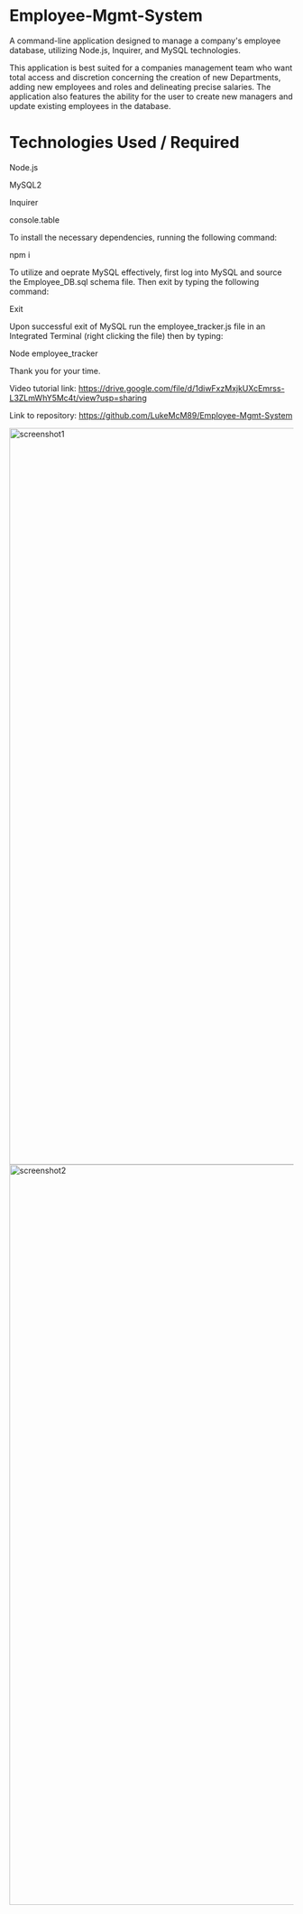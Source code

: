 # Employee-Mgmt-System
A command-line application designed to manage a company's employee database, utilizing Node.js, Inquirer, and MySQL technologies.

This application is best suited for a companies management team who want total access and discretion concerning the creation of new Departments, adding new employees and roles and delineating precise salaries. The application also features the ability for the user to create new managers and update existing employees in the database. 

# Technologies Used / Required

Node.js

MySQL2

Inquirer

console.table

To install the necessary dependencies, running the following command:

npm i

To utilize and oeprate MySQL effectively, first log into MySQL and source the Employee_DB.sql schema file. 
Then exit by typing the following command: 

Exit

Upon successful exit of MySQL run the employee_tracker.js file in an Integrated Terminal (right clicking the file) then by typing:

Node employee_tracker

Thank you for your time.

Video tutorial link: https://drive.google.com/file/d/1diwFxzMxjkUXcEmrss-L3ZLmWhY5Mc4t/view?usp=sharing

Link to repository: https://github.com/LukeMcM89/Employee-Mgmt-System

<img width="1307" alt="screenshot1" src="https://user-images.githubusercontent.com/80003989/130681837-e197ac23-0ddc-49ea-ac80-dcd1c2fa690e.png">

<img width="1314" alt="screenshot2" src="https://user-images.githubusercontent.com/80003989/130681867-72fa60ef-645f-46cf-97af-7561dd279c7e.png">
